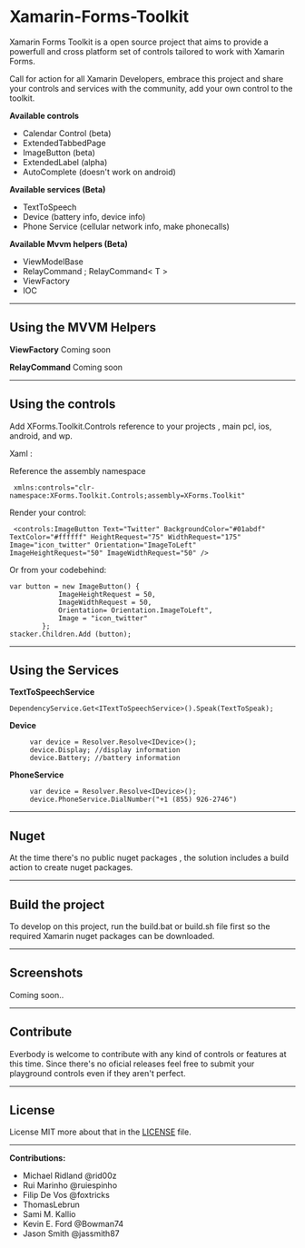 Xamarin-Forms-Toolkit
=====================

Xamarin Forms Toolkit is a open source project that aims to provide a powerfull and cross platform set of controls tailored to work with Xamarin Forms.

Call for action for all Xamarin Developers, embrace this project and share your controls and services with the community, add your own control to the toolkit.

**Available controls**

 - Calendar Control (beta)  
 - ExtendedTabbedPage  
 - ImageButton (beta)
 - ExtendedLabel (alpha)
 - AutoComplete (doesn't work on android)

**Available services (Beta)**

 - TextToSpeech 
 - Device (battery info, device info)
 - Phone Service (cellular network info, make phonecalls)

**Available Mvvm helpers (Beta)**

 - ViewModelBase 
 - RelayCommand ; RelayCommand< T >
 - ViewFactory
 - IOC
 
_________________

Using the MVVM Helpers
-----------

**ViewFactory**
Coming soon

**RelayCommand**
Coming soon

_________________

Using the controls
-----------

Add XForms.Toolkit.Controls reference to your projects , main pcl, ios, android, and wp.

Xaml :

Reference the assembly namespace 

     xmlns:controls="clr-namespace:XForms.Toolkit.Controls;assembly=XForms.Toolkit"

Render your control:

     <controls:ImageButton Text="Twitter" BackgroundColor="#01abdf" TextColor="#ffffff" HeightRequest="75" WidthRequest="175" Image="icon_twitter" Orientation="ImageToLeft"  ImageHeightRequest="50" ImageWidthRequest="50" />
      
Or from your codebehind:


	var button = new ImageButton() {
				ImageHeightRequest = 50,
				ImageWidthRequest = 50,
				Orientation= Orientation.ImageToLeft",
				Image = "icon_twitter"
			};
	stacker.Children.Add (button);
	
_________________

Using the Services
-----------
**TextToSpeechService** 

	DependencyService.Get<ITextToSpeechService>().Speak(TextToSpeak);
	
**Device** 

	     var device = Resolver.Resolve<IDevice>();
	     device.Display; //display information
	     device.Battery; //battery information

	
**PhoneService** 

	     var device = Resolver.Resolve<IDevice>();
	     device.PhoneService.DialNumber("+1 (855) 926-2746")

_______________

Nuget
--------------

At the time there's no public nuget packages , the solution includes a build action to create nuget packages.


_________________

Build the project
--------------

To develop on this project, run the build.bat or build.sh file first so the required Xamarin nuget packages can be downloaded.


_________________

Screenshots
-----------
Coming soon..

__________________

Contribute
-----------

Everbody is welcome to contribute with any kind of controls or features at this time. Since there's no oficial releases feel free to submit your playground controls even if they aren't perfect. 
__________________

License
-----------

License MIT more about that in the [LICENSE][1] file. 
__________________

**Contributions:**
 - Michael Ridland @rid00z 
 - Rui Marinho @ruiespinho 
 - Filip De Vos @foxtricks 
 - ThomasLebrun 
 - Sami M. Kallio 
 - Kevin E. Ford @Bowman74
 - Jason Smith @jassmith87 

  [1]: https://github.com/XForms/XForms-Toolkit/blob/master/LICENSE
